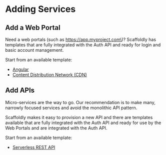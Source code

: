# Adding Services

## Add a Web Portal

Need a web portals \(such as https://app.myproject.com\)? Scaffoldly has templates that are fully integrated with the Auth API and ready for login and basic account management.

Start from an available template:

* [Angular](../frontends/adding-a-frontend/angular.md)
* [Content Distribution Network \(CDN\)](../frontends/adding-a-frontend/cdn.md)

## Add APIs

Micro-services are the way to go. Our recommendation is to make many, narrowly focused services and avoid the monolithic API pattern. 

Scaffoldly makes it easy to provision a new API and there are templates available that are fully integrated with the Auth API and ready for use by the Web Portals and are integrated with the Auth API.

Start from an available template:

* [Serverless REST API](../backends/adding-a-backend/serverless-rest-api.md)



